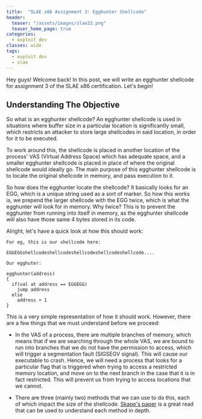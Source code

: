 ```yaml
---
title:  "SLAE x86 Assignment 3: Egghunter Shellcode"
header:
  teaser: "/assets/images/slae32.png"
  teaser_home_page: true
categories:
  - exploit dev
classes: wide
tags:
  - exploit dev
  - slae
---
```


Hey guys! Welcome back! In this post, we will write an egghunter shellcode for
assignment 3 of the SLAE x86 certification. Let's begin!

## Understanding The Objective ##
So what is an egghunter shellcode? An egghunter shellcode is used in situations where buffer size in a particular location is significantly small, which restricts an attacker to store large shellcodes in said location, in order for it to be executed.

To work around this, the shellcode is placed in another location of the process' VAS (Virtual Address Space) which has adequate space, and a smaller egghunter shellcode is placed in place of where the original shellcode would ideally go. The main purpose of this egghunter shellcode is to locate the original shellcode in memory, and pass execution to it.

So how does the egghunter locate the shellcode? It basically looks for an EGG, which is a unique string used as a sort of marker. So how this works is, we prepend the larger shellcode with the EGG twice, which is what the egghunter will look for in memory. Why twice? This is to prevent the egghunter from running into itself in memory, as the egghunter shellcode will also have those same 4 bytes stored in its code.

Alright, let's have a quick look at how this should work:

```
For eg, this is our shellcode here:

EGGEGGshellcodeshellcodeshellcodeshellcodeshellcode....

Our egghuter:

egghunter(address)
{
  if(val at address == EGGEGG)
    jump address
  else
    address + 1
}
```

This is a very simple representation of how it should work. However, there are a few things that we must understand before we proceed:

- In the VAS of a process, there are multiple branches of memory, which means that if we are searching through the whole VAS, we are bound to run into branches that we do not have the permission to access, which will trigger a segmentation fault (SIGSEGV signal). This will cause our executable to crash. Hence, we will need a process that looks for a particular flag that is triggered when trying to access a restricted memory location, and move on to the next branch in the case that it is in fact restricted. This will prevent us from trying to access locations that we cannot.

- There are three (mainly two) methods that we can use to do this, each of which impact the size of the shellcode. [Skape's paper](http://www.hick.org/code/skape/papers/egghunt-shellcode.pdf) is a great read that can be used to understand each method in depth.
